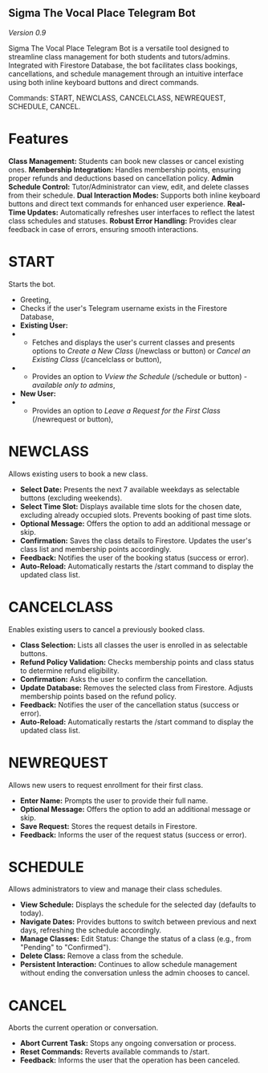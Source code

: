 ## Sigma The Vocal Place Telegram Bot

*Version 0.9*

Sigma The Vocal Place Telegram Bot is a versatile tool designed to streamline class management for both students and tutors/admins. Integrated with Firestore Database, the bot facilitates class bookings, cancellations, and schedule management through an intuitive interface using both inline keyboard buttons and direct commands.

Commands: START, NEWCLASS, CANCELCLASS, NEWREQUEST, SCHEDULE, CANCEL.

# Features
**Class Management:** Students can book new classes or cancel existing ones.
**Membership Integration:** Handles membership points, ensuring proper refunds and deductions based on cancellation policy.
**Admin Schedule Control:** Tutor/Administrator can view, edit, and delete classes from their schedule.
**Dual Interaction Modes:** Supports both inline keyboard buttons and direct text commands for enhanced user experience.
**Real-Time Updates:** Automatically refreshes user interfaces to reflect the latest class schedules and statuses.
**Robust Error Handling:** Provides clear feedback in case of errors, ensuring smooth interactions.

# START
Starts the bot.
- Greeting,
- Checks if the user's Telegram username exists in the Firestore Database,
- **Existing User:**
- - Fetches and displays the user's current classes and presents options to *Create a New Class* (/newclass or button) or *Cancel an Existing Class* (/cancelclass or button),
- - Provides an option to *Vview the Schedule* (/schedule or button) - *available only to admins*,
- **New User:**
- - Provides an option to *Leave a Request for the First Class* (/newrequest or button),

# NEWCLASS
Allows existing users to book a new class.
- **Select Date:** Presents the next 7 available weekdays as selectable buttons (excluding weekends).
- **Select Time Slot:** Displays available time slots for the chosen date, excluding already occupied slots. Prevents booking of past time slots.
- **Optional Message:** Offers the option to add an additional message or skip.
- **Confirmation:** Saves the class details to Firestore. Updates the user's class list and membership points accordingly.
- **Feedback:** Notifies the user of the booking status (success or error).
- **Auto-Reload:** Automatically restarts the /start command to display the updated class list.

# CANCELCLASS
Enables existing users to cancel a previously booked class.
- **Class Selection:** Lists all classes the user is enrolled in as selectable buttons.
- **Refund Policy Validation:** Checks membership points and class status to determine refund eligibility.
- **Confirmation:** Asks the user to confirm the cancellation.
- **Update Database:** Removes the selected class from Firestore. Adjusts membership points based on the refund policy.
- **Feedback:** Notifies the user of the cancellation status (success or error).
- **Auto-Reload:** Automatically restarts the /start command to display the updated class list.

# NEWREQUEST
Allows new users to request enrollment for their first class.
- **Enter Name:** Prompts the user to provide their full name.
- **Optional Message:** Offers the option to add an additional message or skip.
- **Save Request:** Stores the request details in Firestore.
- **Feedback:** Informs the user of the request status (success or error).

# SCHEDULE
Allows administrators to view and manage their class schedules.
- **View Schedule:** Displays the schedule for the selected day (defaults to today).
- **Navigate Dates:** Provides buttons to switch between previous and next days, refreshing the schedule accordingly.
- **Manage Classes:** Edit Status: Change the status of a class (e.g., from "Pending" to "Confirmed"). 
- **Delete Class:** Remove a class from the schedule.
- **Persistent Interaction:** Continues to allow schedule management without ending the conversation unless the admin chooses to cancel.

# CANCEL
Aborts the current operation or conversation.
- **Abort Current Task:** Stops any ongoing conversation or process.
- **Reset Commands:** Reverts available commands to /start.
- **Feedback:** Informs the user that the operation has been canceled.